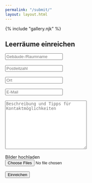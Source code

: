 ```yaml
---
permalink: "/submit/"
layout: layout.html
---
```

{% include "gallery.njk" %}
<section class="section-submission">
    <h1>Leerräume einreichen</h1>
    <div class="container-submission">
    <form name="submission" method="POST" data-netlify="true" onSubmit="submit">
        <input type="hidden" name="subject" 
            value="Sales inquiry from leerraeume.netlify.app" />
        <input type="text" id="name" name="name"placeholder="Gebäude-/Raumname" required><br><br>
        <input type="text" id="plz" name="plz" placeholder="Postleitzahl" required><br><br>
        <input type="text" id="ort" name="ort" placeholder="Ort" required><br><br>
        <input type="email" id="email" name="email" placeholder="E-Mail" required><br><br>
        <textarea id="description" name="description" placeholder="Beschreibung und Tipps für Kontaktmöglichkeiten" rows="10" cols="30" required></textarea><br><br>
        <div class="container-img-upload">
        <label for="file" class="btn-upload-file">Bilder hochladen</label><br>
        <input type="file" id="file" name="file" accept="image/*" multiple required><br><br>
        </div>
        <div class="captcha-submit" data-netlify-recaptcha="true"></div>
        <button class="btn-submit" type="submit" value="Send Message">Einreichen</button>
    </form>
    <div>
</section>
